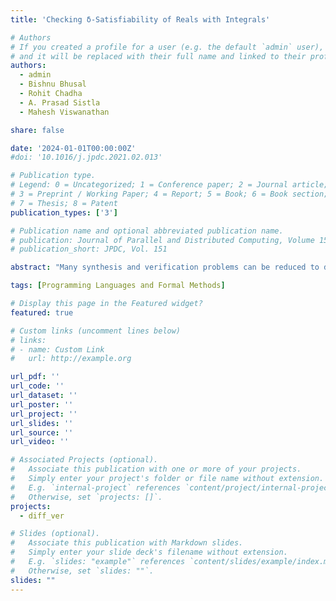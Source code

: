 ```yaml
---
title: 'Checking δ-Satisfiability of Reals with Integrals'

# Authors
# If you created a profile for a user (e.g. the default `admin` user), write the username (folder name) here
# and it will be replaced with their full name and linked to their profile.
authors:
  - admin
  - Bishnu Bhusal
  - Rohit Chadha
  - A. Prasad Sistla
  - Mahesh Viswanathan

share: false

date: '2024-01-01T00:00:00Z'
#doi: '10.1016/j.jpdc.2021.02.013'

# Publication type.
# Legend: 0 = Uncategorized; 1 = Conference paper; 2 = Journal article;
# 3 = Preprint / Working Paper; 4 = Report; 5 = Book; 6 = Book section;
# 7 = Thesis; 8 = Patent
publication_types: ['3']

# Publication name and optional abbreviated publication name.
# publication: Journal of Parallel and Distributed Computing, Volume 151
# publication_short: JPDC, Vol. 151

abstract: "Many synthesis and verification problems can be reduced to determining the truth of formulas over the real numbers. These formulas often involve constraints with integrals in them. To this end, we extend the framework of δ-decision procedures with techniques for handling integrals of user-specified real functions. We implement this decision procedure in the tool ∫dReal, which is built on top of dReal. We evaluate ∫dReal on a suite of problems that include formulas verifying the fairness of algorithms and the privacy and the utility of privacy mechanisms and formulas that synthesize parameters for the desired utility of privacy mechanisms. The performance of the tool in these experiments demonstrates the effectiveness of ∫dReal."

tags: [Programming Languages and Formal Methods]

# Display this page in the Featured widget?
featured: true

# Custom links (uncomment lines below)
# links:
# - name: Custom Link
#   url: http://example.org

url_pdf: ''
url_code: ''
url_dataset: ''
url_poster: ''
url_project: ''
url_slides: ''
url_source: ''
url_video: ''

# Associated Projects (optional).
#   Associate this publication with one or more of your projects.
#   Simply enter your project's folder or file name without extension.
#   E.g. `internal-project` references `content/project/internal-project/index.md`.
#   Otherwise, set `projects: []`.
projects:
  - diff_ver

# Slides (optional).
#   Associate this publication with Markdown slides.
#   Simply enter your slide deck's filename without extension.
#   E.g. `slides: "example"` references `content/slides/example/index.md`.
#   Otherwise, set `slides: ""`.
slides: ""
---
```

